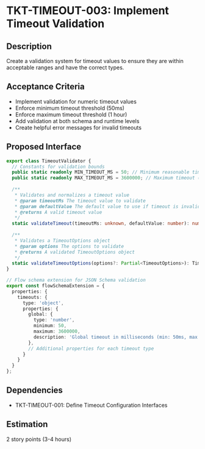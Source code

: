 # TKT-TIMEOUT-003: Implement Timeout Validation

## Description
Create a validation system for timeout values to ensure they are within acceptable ranges and have the correct types.

## Acceptance Criteria
- Implement validation for numeric timeout values
- Enforce minimum timeout threshold (50ms)
- Enforce maximum timeout threshold (1 hour)
- Add validation at both schema and runtime levels
- Create helpful error messages for invalid timeouts

## Proposed Interface

```typescript
export class TimeoutValidator {
  // Constants for validation bounds
  public static readonly MIN_TIMEOUT_MS = 50; // Minimum reasonable timeout (50ms)
  public static readonly MAX_TIMEOUT_MS = 3600000; // Maximum timeout (1 hour)
  
  /**
   * Validates and normalizes a timeout value
   * @param timeoutMs The timeout value to validate
   * @param defaultValue The default value to use if timeout is invalid
   * @returns A valid timeout value
   */
  static validateTimeout(timeoutMs: unknown, defaultValue: number): number;
  
  /**
   * Validates a TimeoutOptions object
   * @param options The options to validate
   * @returns A validated TimeoutOptions object
   */
  static validateTimeoutOptions(options?: Partial<TimeoutOptions>): TimeoutOptions;
}

// Flow schema extension for JSON Schema validation
export const flowSchemaExtension = {
  properties: {
    timeouts: {
      type: 'object',
      properties: {
        global: {
          type: 'number',
          minimum: 50,
          maximum: 3600000,
          description: 'Global timeout in milliseconds (min: 50ms, max: 1 hour)'
        },
        // Additional properties for each timeout type
      }
    }
  }
};
```

## Dependencies
- TKT-TIMEOUT-001: Define Timeout Configuration Interfaces

## Estimation
2 story points (3-4 hours) 